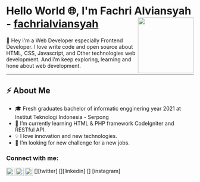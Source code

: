 # Hello World :globe_with_meridians:, I'm Fachri Alviansyah - [fachrialviansyah](https://fachrialviansyah.github.io/myportfolio/) <img align="right" width="150" height="150" src="https://media.giphy.com/media/MeJgB3yMMwIaHmKD4z/giphy.gif">
:clap: Hey i'm a Web Developer especially Frontend Developer. I love write code and open source about HTML, CSS, Javascript, and Other technologies web development. And i'm keep exploring, learning and hone about web development. 

---


## :zap: About Me
- :mortar_board: Fresh graduates bachelor of informatic engginering year 2021 at Institut Teknologi Indonesia - Serpong
- 🌱 I’m currently learning HTML & PHP framework CodeIgniter and RESTful API.
- :bulb:  I love innovation and new technologies.
- 🤔 I’m looking for new challenge for a new jobs.

### Connect with me:
[<img align="left" alt="thisfachri | Twitter" width="22px" src="https://cdn.jsdelivr.net/npm/simple-icons@v3/icons/twitter.svg" />][twitter]
[<img align="left" alt="fachrialviansyah | LinkedIn" width="22px" src="https://cdn.jsdelivr.net/npm/simple-icons@v3/icons/linkedin.svg" />][linkedin]
[<img align="left" alt="thisfachriaje | Instagram" width="22px" src="https://cdn.jsdelivr.net/npm/simple-icons@v3/icons/instagram.svg" />] [instagram]


<br />
